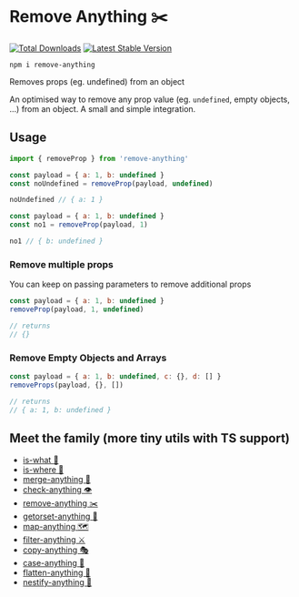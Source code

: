 # Remove Anything ✂️

<a href="https://www.npmjs.com/package/remove-anything"><img src="https://img.shields.io/npm/v/remove-anything.svg" alt="Total Downloads"></a>
<a href="https://www.npmjs.com/package/remove-anything"><img src="https://img.shields.io/npm/dw/remove-anything.svg" alt="Latest Stable Version"></a>

```
npm i remove-anything
```

Removes props (eg. undefined) from an object

An optimised way to remove any prop value (eg. `undefined`, empty objects, ...) from an object. A small and simple integration.

## Usage

```js
import { removeProp } from 'remove-anything'

const payload = { a: 1, b: undefined }
const noUndefined = removeProp(payload, undefined)

noUndefined // { a: 1 }

const payload = { a: 1, b: undefined }
const no1 = removeProp(payload, 1)

no1 // { b: undefined }
```

### Remove multiple props

You can keep on passing parameters to remove additional props

```js
const payload = { a: 1, b: undefined }
removeProp(payload, 1, undefined)

// returns
// {}
```

### Remove Empty Objects and Arrays

```js
const payload = { a: 1, b: undefined, c: {}, d: [] }
removeProps(payload, {}, [])

// returns
// { a: 1, b: undefined }
```

## Meet the family (more tiny utils with TS support)

- [is-what 🙉](https://github.com/mesqueeb/is-what)
- [is-where 🙈](https://github.com/mesqueeb/is-where)
- [merge-anything 🥡](https://github.com/mesqueeb/merge-anything)
- [check-anything 👁](https://github.com/mesqueeb/check-anything)
- [remove-anything ✂️](https://github.com/mesqueeb/remove-anything)
- [getorset-anything 🐊](https://github.com/mesqueeb/getorset-anything)
- [map-anything 🗺](https://github.com/mesqueeb/map-anything)
- [filter-anything ⚔️](https://github.com/mesqueeb/filter-anything)
- [copy-anything 🎭](https://github.com/mesqueeb/copy-anything)
- [case-anything 🐫](https://github.com/mesqueeb/case-anything)
- [flatten-anything 🏏](https://github.com/mesqueeb/flatten-anything)
- [nestify-anything 🧅](https://github.com/mesqueeb/nestify-anything)
